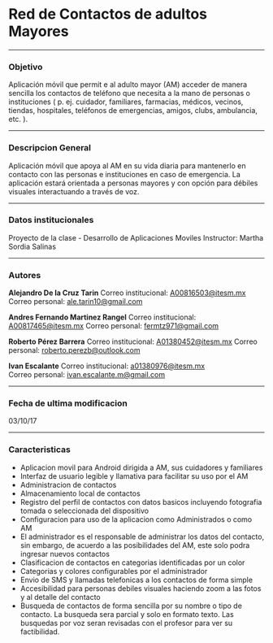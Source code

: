 # Red de Contactos de adultos Mayores
--------------------------------------------------
### Objetivo
Aplicación móvil que permit e al adulto mayor (AM) acceder de manera sencilla los contactos de teléfono que necesita a la mano de personas o instituciones ( p. ej. cuidador, familiares, farmacias, médicos, vecinos, tiendas, hospitales, teléfonos de emergencias, amigos, clubs, ambulancia, etc. ).

------------------------------------------------------------------
### Descripcion General
Aplicación móvil que apoya al AM en su vida diaria para mantenerlo en contacto con las personas e instituciones en caso de emergencia. La aplicación estará orientada a personas mayores y con opción para débiles visuales interactuando a través de voz.

---------------------------------------------------
### Datos institucionales
Proyecto de la clase -  Desarrollo de Aplicaciones Moviles
Instructor: Martha Sordia Salinas

-----------------------------------------------------
### Autores
**Alejandro De la Cruz Tarin**
Correo institucional: A00816503@itesm.mx 
Correo personal: ale.tarin10@gmail.com 

**Andres Fernando Martinez Rangel**
Correo institucional: A00817465@itesm.mx
Correo personal: fermtz971@gmail.com

**Roberto Pérez Barrera**
Correo institucional:  A01380452@itesm.mx 
Correo personal: roberto.perezb@outlook.com

**Ivan Escalante**
Correo institucional: a01380976@itesm.mx    
Correo personal:    ivan.escalante.m@gmail.com

------------------------------------------------------------------
### Fecha de ultima modificacion
03/10/17

-------------------------------------------------------------------
### Caracteristicas
- Aplicacion movil para Android dirigida a AM, sus cuidadores y familiares
- Interfaz de usuario legible y llamativa para facilitar su uso por el AM
- Administracion de contactos
- Almacenamiento local de contactos
- Registro del perfil de contactos con datos basicos incluyendo fotografia tomada o seleccionada del dispositivo
- Configuracion para uso de la aplicacion como Administrados o como AM
- El administrador es el responsable de administrar los datos del contacto, sin embargo, de acuerdo a las posibilidades del AM, este solo podra ingresar nuevos contactos
- Clasificacion de contactos en categorias identificadas por un color
- Categorias y colores configurables por el administrador
- Envio de SMS y llamadas telefonicas a los contactos de forma simple
- Accesibilidad para personas debiles visuales haciendo zoom a las fotos y al detalle del contacto
- Busqueda de contactos de forma sencilla por su nombre o tipo de contacto. La busqueda sera parcial y solo en formato texto. Las busquedas por voz seran revisadas con el profesor para ver su factibilidad.

